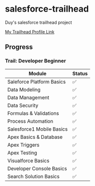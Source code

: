 # salesforce-trailhead
Duy's salesforce trailhead project

[My Trailhead Profile Link](https://trailhead.salesforce.com/users/profiles/00550000006ddSaAAI)

## Progress

### Trail: Developer Beginner

| Module | Status |
| ------ | ------ |
| Saleforce Platform Basics | :white_check_mark: |
| Data Modeling | :white_check_mark: |
| Data Management | :white_check_mark: |
| Data Security | :white_check_mark: |
| Formulas & Validations | :white_check_mark: |
| Process Automation | :white_check_mark: |
| Salesforce1 Mobile Basics | :white_check_mark: |
| Apex Basics & Database | :white_check_mark: |
| Apex Triggers | :white_check_mark: |
| Apex Testing | :white_check_mark: |
| Visualforce Basics | :white_check_mark: |
| Developer Console Basics | :white_check_mark: |
| Search Solution Basics | :white_check_mark: |